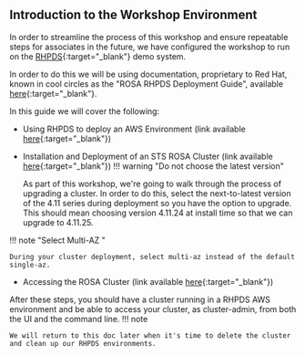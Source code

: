 ## Introduction to the Workshop Environment

In order to streamline the process of this workshop and ensure repeatable steps for associates in the future, we have configured the workshop to run on the [RHPDS](https://demo.redhat.com/catalog){:target="_blank"} demo system. 

In order to do this we will be using documentation, proprietary to Red Hat, known in cool circles as the "ROSA RHPDS Deployment Guide", available [here](https://docs.google.com/document/d/1u9wDEWXlX8r5gJiUcjBoiVllDMCl9KvPyxJ8jOkuwcI/){:target="_blank"}.

In this guide we will cover the following:

- Using RHPDS to deploy an AWS Environment (link available [here](https://docs.google.com/document/d/1u9wDEWXlX8r5gJiUcjBoiVllDMCl9KvPyxJ8jOkuwcI/edit#heading=h.2ym2u1bfh9bh){:target="_blank"})
- Installation and Deployment of an STS ROSA Cluster (link available [here](https://docs.google.com/document/d/1u9wDEWXlX8r5gJiUcjBoiVllDMCl9KvPyxJ8jOkuwcI/edit#){:target="_blank"})
!!! warning "Do not choose the latest version"

    As part of this workshop, we're going to walk through the process of upgrading a cluster. In order to do this, select the next-to-latest version of the 4.11 series during deployment so you have the option to upgrade. This should mean choosing version 4.11.24 at install time so that we can upgrade to 4.11.25.
    
!!! note "Select Multi-AZ "

    During your cluster deployment, select multi-az instead of the default single-az.
- Accessing the ROSA Cluster (link available [here](https://docs.google.com/document/d/1u9wDEWXlX8r5gJiUcjBoiVllDMCl9KvPyxJ8jOkuwcI/edit#heading=h.w1lzwyhnr30q){:target="_blank"})

After these steps, you should have a cluster running in a RHPDS AWS environment and be able to access your cluster, as cluster-admin, from both the UI and the command line.
!!! note

    We will return to this doc later when it's time to delete the cluster and clean up our RHPDS environments. 
